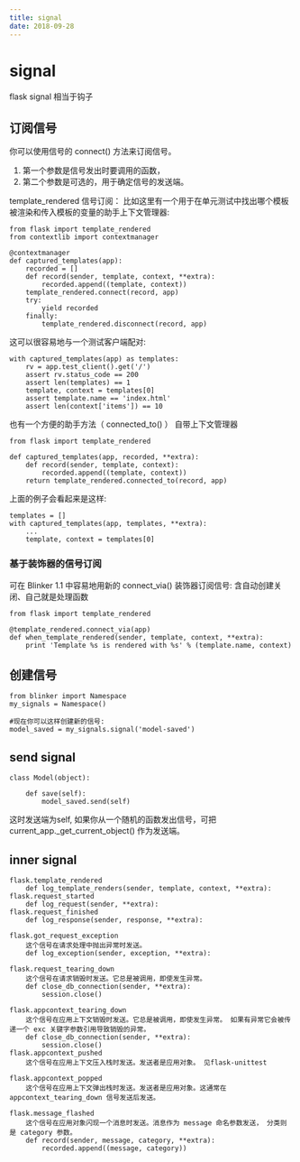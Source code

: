 ```yaml
---
title: signal
date: 2018-09-28
---
```

# signal
flask signal 相当于钩子

## 订阅信号
你可以使用信号的 connect() 方法来订阅信号。
1. 第一个参数是信号发出时要调用的函数，
2. 第二个参数是可选的，用于确定信号的发送端。

template_rendered 信号订阅：
比如这里有一个用于在单元测试中找出哪个模板被渲染和传入模板的变量的助手上下文管理器:

    from flask import template_rendered
    from contextlib import contextmanager

    @contextmanager
    def captured_templates(app):
        recorded = []
        def record(sender, template, context, **extra):
            recorded.append((template, context))
        template_rendered.connect(record, app)
        try:
            yield recorded
        finally:
            template_rendered.disconnect(record, app)

这可以很容易地与一个测试客户端配对:

    with captured_templates(app) as templates:
        rv = app.test_client().get('/')
        assert rv.status_code == 200
        assert len(templates) == 1
        template, context = templates[0]
        assert template.name == 'index.html'
        assert len(context['items']) == 10

也有一个方便的助手方法（ connected_to() ） 自带上下文管理器

    from flask import template_rendered

    def captured_templates(app, recorded, **extra):
        def record(sender, template, context):
            recorded.append((template, context))
        return template_rendered.connected_to(record, app)

上面的例子会看起来是这样:

    templates = []
    with captured_templates(app, templates, **extra):
        ...
        template, context = templates[0]

### 基于装饰器的信号订阅
可在 Blinker 1.1 中容易地用新的 connect_via() 装饰器订阅信号: 含自动创建关闭、自己就是处理函数

    from flask import template_rendered

    @template_rendered.connect_via(app)
    def when_template_rendered(sender, template, context, **extra):
        print 'Template %s is rendered with %s' % (template.name, context)

## 创建信号
    from blinker import Namespace
    my_signals = Namespace()

    #现在你可以这样创建新的信号:
    model_saved = my_signals.signal('model-saved')

## send signal
    class Model(object):

        def save(self):
            model_saved.send(self)

这时发送端为self, 如果你从一个随机的函数发出信号，可把 current_app._get_current_object() 作为发送端。

## inner signal
    flask.template_rendered
        def log_template_renders(sender, template, context, **extra):
    flask.request_started
        def log_request(sender, **extra):
    flask.request_finished
        def log_response(sender, response, **extra):

    flask.got_request_exception
        这个信号在请求处理中抛出异常时发送。
        def log_exception(sender, exception, **extra):

    flask.request_tearing_down
        这个信号在请求销毁时发送。它总是被调用，即使发生异常。
        def close_db_connection(sender, **extra):
            session.close()

    flask.appcontext_tearing_down
        这个信号在应用上下文销毁时发送。它总是被调用，即使发生异常。 如果有异常它会被传递一个 exc 关键字参数引用导致销毁的异常。
        def close_db_connection(sender, **extra):
            session.close()
    flask.appcontext_pushed
        这个信号在应用上下文压入栈时发送。发送者是应用对象。 见flask-unittest

    flask.appcontext_popped
        这个信号在应用上下文弹出栈时发送。发送者是应用对象。这通常在 appcontext_tearing_down 信号发送后发送。

    flask.message_flashed
        这个信号在应用对象闪现一个消息时发送。消息作为 message 命名参数发送， 分类则是 category 参数。
        def record(sender, message, category, **extra):
            recorded.append((message, category))